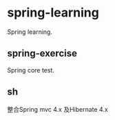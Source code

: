 # spring-learning
Spring learning.

## spring-exercise
Spring core test.

## sh
整合Spring mvc 4.x 及Hibernate 4.x
